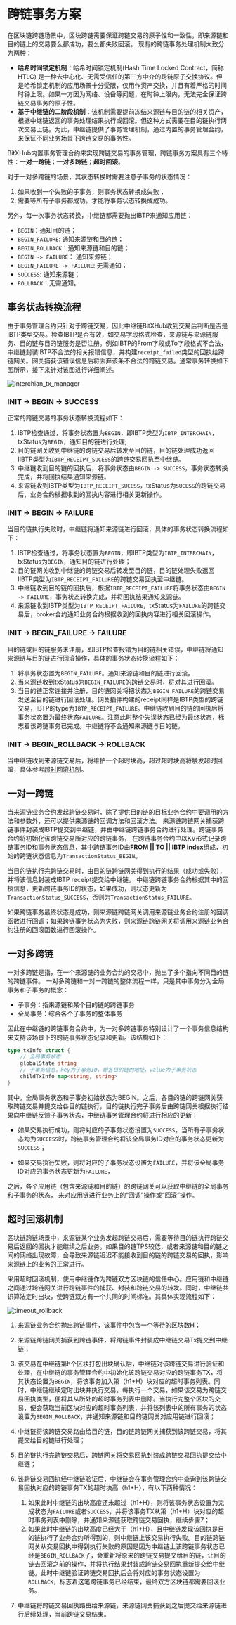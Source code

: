 # <a name="txManagerAnchor">跨链事务方案</a>

在区块链跨链场景中，区块跨链需要保证跨链交易的原子性和一致性，即来源链和目的链上的交易要么都成功，要么都失败回滚。
现有的跨链事务处理机制大致分为两种：

- **哈希时间锁定机制**：哈希时间锁定机制(Hash Time Locked Contract，简称HTLC) 是一种去中心化、无需受信任的第三方中介的跨链原子交换协议。但是哈希锁定机制的应用场景十分受限，仅用作资产交换，并且有着严格的时间时钟上限。如果一方因为网络、设备等问题，在时钟上限内，无法完全保证跨链交易事务的原子性。
- **基于中继链的二阶段机制**：该机制需要提前冻结来源链与目的链的相关资产，根据中继链返回的事务处理结果执行或回滚。但这种方式需要在目的链执行两次交易上链。为此，中继链提供了事务管理机制，通过内置的事务管理合约，来保证不同业务场景下跨链交易的事务性。

BitXHub内置事务管理合约来实现跨链交易的事务管理，跨链事务方案具有三个特性：**一对一跨链**；**一对多跨链**；**超时回滚**。

对于一对多跨链的场景，其状态转换时需要注意子事务的状态情况：

1. 如果收到一个失败的子事务，则事务状态转换成失败；
2. 需要等所有子事务都成功，才能将事务状态转换成成功。

另外，每一次事务状态转换，中继链都需要抛出IBTP来通知应用链：

- `BEGIN`：通知目的链；
- `BEGIN_FAILURE`: 通知来源链和目的链；
- `BEGIN_ROLLBACK`：通知来源链和目的链；
- `BEGIN -> FAILURE`： 通知来源链；
- `BEGIN_FAILURE -> FAILURE`: 无需通知；
- `SUCCESS`: 通知来源链；
- `ROLLBACK`：无需通知。

## 事务状态转换流程

由于事务管理合约只针对于跨链交易，因此中继链BitXHub收到交易后判断是否是IBTP类型交易。检查IBTP是否有效，如交易字段格式检查，来源链与来源链服务、目的链与目的链服务是否注册。例如IBTP的From字段或To字段格式不合法，中继链封装IBTP不合法的相关报错信息，并构建`receipt_failed`类型的回执给跨链网关。网关捕获该错误信息后将丢弃该条不合法的跨链交易。通常事务转换如下图所示，接下来针对该图进行详细阐述。

![interchian_tx_manager](../../assets/interchain_tx_manager.png)

### INIT -> BEGIN -> SUCCESS

正常的跨链交易的事务状态转换流程如下：

1. IBTP检查通过，将事务状态置为`BEGIN`，即IBTP类型为`IBTP_INTERCHAIN`，txStatus为`BEGIN`，通知目的链进行处理;
2. 目的链网关收到中继链的跨链交易后转发至目的链，目的链处理成功返回IIBTP类型为`IBTP_RECEIPT_SUCESS`的跨链交易回执至中继链。
3. 中继链收到目的链的回执后，将事务状态由`BEGIN -> SUCCESS`，事务状态转换完成，并将回执结果通知来源链。
4. 来源链收到IBTP类型为`IBTP_RECEIPT_SUCESS`，txStatus为`SUCESS`的跨链交易后，业务合约根据收到的回执内容进行相关更新操作。

### INIT -> BEGIN -> FAILURE

当目的链执行失败时，中继链将通知来源链进行回滚，具体的事务状态转换流程如下：

1. IBTP检查通过，将事务状态置为`BEGIN`，即IBTP类型为`IBTP_INTERCHAIN`，txStatus为`BEGIN`，通知目的链进行处理；
2. 目的链网关收到中继链的跨链交易后转发至目的链，目的链处理失败返回IIBTP类型为`IBTP_RECEIPT_FAILURE`的跨链交易回执至中继链。
3. 中继链收到目的链的回执后，根据`IBTP_RECEIPT_FAILURE`将事务状态由`BEGIN -> FAILURE`，事务状态转换完成，并将回执结果通知来源链。
4. 来源链收到IBTP类型为`IBTP_RECEIPT_FAILURE`，txStatus为`FAILURE`的跨链交易后，broker合约通知业务合约根据收到的回执内容进行相关回滚操作。

### INIT -> BEGIN_FAILURE -> FAILURE

目的链或目的链服务未注册，即IBTP检查报错为目的链相关错误，中继链将通知来源链与目的链进行回滚操作，具体的事务状态转换流程如下：

1. 将事务状态置为`BEGIN_FAILURE`。通知来源链和目的链进行回滚。
2. 当来源链收到txStatus为`BEGIN_FAILURE`的跨链交易时，将对其进行回滚。
3. 当目的链正常连接并注册，目的链网关将把状态为`BEGIN_FAILURE`的跨链交易发送至目的链进行回滚处理。网关插件构建的receipt同样是IBTP类型的跨链交易，IBTP的type为`IBTP_RECEIPT_FAILURE`。中继链收到目的链的回执后将事务状态置为最终状态`FAILURE`。注意此时整个失误状态已经为最终状态，标志着该跨链事务已完成。中继链将不会通知来源链与目的链。

### INIT -> BEGIN_ROLLBACK -> ROLLBACK

当中继链收到来源链交易后，将维护一个超时块高，超过超时块高将触发超时回滚，具体参考<a href="../../design/interchain_transaction/#timeoutAnchor">超时回滚机制</a>。

## 一对一跨链

当来源链业务合约发起跨链交易时，除了提供目的链的目标业务合约中要调用的方法和参数外，还可以提供来源链的回调方法和回滚方法。
来源链跨链网关捕获跨链事件封装成IBTP提交到中继链，并由中继链跨链事务合约进行处理。跨链事务合约将初始化该跨链交易所对应的跨链事务，
在跨链事务合约中以KV形式记录跨链事务ID和事务状态信息，其中跨链事务ID由**FROM || TO || IBTP index**组成，初始的跨链状态信息为`TransactionStatus_BEGIN`。

当目的链执行完跨链交易时，由目的链跨链网关得到执行的结果（成功或失败），并将该信息封装成IBTP receipt提交给中继链。
中继链跨链事务合约根据其中的回执信息，更新跨链事务ID的状态，如果成功，则状态更新为`TransactionStatus_SUCCESS`，否则为`TransactionStatus_FAILURE`。

如果跨链事务最终状态是成功，则来源链跨链网关调用来源链业务合约注册的回调函数进行回调；如果跨链事务状态为失败，则来源链跨链网关将调用来源链业务合约注册的回滚函数进行回滚操作。

## 一对多跨链

一对多跨链是指，在一个来源链的业务合约的交易中，抛出了多个指向不同目的链的跨链事件。 一对多跨链和一对一跨链的整体流程一样，只是其中事务分为全局事务和子事务的概念：

- 子事务：指来源链和某个目的链的跨链事务
- 全局事务：综合各个子事务的整体事务

因此在中继链的跨链事务合约中，为一对多跨链事务特别设计了一个事务信息结构来支持该场景下的跨链事务状态记录和更新。该结构如下：

```go
type txInfo struct {
	// 全局事务状态
	globalState string
	// 子事务信息，key为子事务ID，即各目的链的地址，value为子事务状态
	childTxInfo map<string, string>
}
```

其中，全局事务状态和子事务初始状态为BEGIN。之后，各目的链的跨链网关获取跨链交易并提交给各目的链执行，目的链执行完子事务后由跨链网关根据执行结果向中继链反馈子事务状态，中继链事务管理合约将进行相应的更新：

- 如果交易执行成功，则将对应的子事务状态设置为`SUCCESS`，当所有子事务状态均为`SUCCESS`时，跨链事务管理合约将该全局事务ID对应的事务状态更新为`SUCCESS`；

- 如果交易执行失败，则将对应的子事务状态设置为`FAILURE`，并将该全局事务ID对应的事务状态更新为`FAILURE`，

之后，各个应用链（包含来源链和目的链）的跨链网关可以获取中继链的全局事务和子事务的状态， 来对应用链进行业务上的“回调”操作或“回滚”操作。

## <a name="timeoutAnchor">超时回滚机制</a>

区块链跨链场景中，来源链某个业务发起跨链交易后，需要等待目的链执行跨链交易后返回的回执才能继续之后业务。如果目的链TPS较低，或者来源链和目的链之间的网络出现故障，会导致来源链迟迟不能接收到目的链的跨链交易的回执，影响来源链上的业务的正常进行。

采用超时回滚机制，使用中继链作为跨链双方区块链的信任中心。应用链和中继链之间通过跨链网关进行跨链事件的捕获、封装和跨链交易的转发。同时，中继链共识算法定时出块，使跨链双方有一个共同的时间标准。其具体实现流程如下：

![timeout_rollback](../../assets/timeoutRollback.png)

1. 来源链业务合约抛出跨链事件，该事件中包含一个等待的区块数H；

2. 来源链跨链网关捕获到跨链事件，将跨链事件封装成中继链交易Tx提交到中继链；

3. 该交易在中继链第h个区块打包出块确认后，中继链对该跨链交易进行验证和处理，在中继链的事务管理合约中初始化该跨链交易对应的跨链事务TX，将其状态设置为`BEGIN`，将该事务加入第（h1+H）块对应的超时事务列表。同时，中继链继续定时出块并执行交易。每执行一个交易，如果该交易为跨链交易回执类型，便将其从所处的超时事务列表中删除。当执行完整个区块的交易，便会获取当前区块对应的超时事务列表，并将该列表中的所有事务的状态设置为`BEGIN_ROLLBACK`，并通知来源链和目的链网关对应用链进行回滚；

4. 中继链将该跨链交易路由给目的链，目的链跨链网关捕获到该跨链交易，将其提交给目的链进行处理；

5. 目的链执行完跨链交易后，跨链网关将交易回执封装成跨链交易回执提交给中继链；
6. 该跨链交易回执经中继链验证后，中继链会在事务管理合约中查询到该跨链交易回执对应的跨链事务TX的超时块高（h1+H），有以下两种情况：
   1. 如果此时中继链的出块高度还未超过（h1+H），则将该事务状态设置为完成状态为`FAILURE`或者`SUCCESS`，并将该事务TX从第（h1+H）块对应的超时事务列表中删除，并通知来源链获取跨链交易回执，继续步骤7；
   2. 如果此时中继链的出块高度已经大于（h1+H），且中继链发现该回执是目的链执行了业务合约所得到的，则中继链上该交易执行失败。目的链跨链网关从交易回执中得到执行失败的原因是因为中继链上该跨链事务状态已经是`BEGIN_ROLLBACK`了，会重新将原来的跨链交易提交给目的链，让目的链去回滚之前的操作，并将执行结果封装成跨链交易回执重新提交给中继链。此时中继链验证跨链交易回执后会将对应的事务状态设置为`ROLLBACK`，标志着这笔跨链事务已经结束，最终双方区块链都需要回滚业务。

7. 中继链将跨链交易回执路由给来源链，来源链网关捕获到之后提交给来源链进行后续处理，当前跨链交易结束。